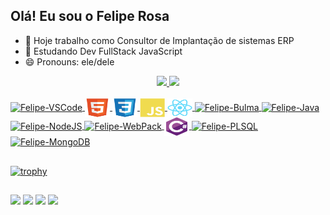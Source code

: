 ## Olá! Eu sou o Felipe Rosa

- 🔭 Hoje trabalho como Consultor de Implantação de sistemas ERP
- 🌱 Estudando Dev FullStack JavaScript
- 😄 Pronouns: ele/dele

<div align="center">
  <a href="https://github.com/felipqsquall">
  <img height="180em" src="https://github-readme-stats.vercel.app/api?username=felipqsquall&show_icons=true&theme=nightowl&include_all_commits=true&count_private=true"/>
  <img height="180em" src="https://github-readme-stats.vercel.app/api/top-langs/?username=felipqsquall&layout=compact&langs_count=7&theme=nightowl"/>
</div>
<div style="display: inline_block"><br>
  <img align="center" alt="Felipe-VSCode" height="30" width="40" src="https://cdn.jsdelivr.net/gh/devicons/devicon/icons/visualstudio/visualstudio-plain.svg" />
  <img align="center" alt="Felipe-HTML" height="30" width="40" src="https://raw.githubusercontent.com/devicons/devicon/master/icons/html5/html5-original.svg">
  <img align="center" alt="Felipe-CSS" height="30" width="40" src="https://raw.githubusercontent.com/devicons/devicon/master/icons/css3/css3-original.svg">
  <img align="center" alt="Felipe-Js" height="30" width="40" src="https://raw.githubusercontent.com/devicons/devicon/master/icons/javascript/javascript-plain.svg">
  <img align="center" alt="Felipe-React" height="30" width="40" src="https://raw.githubusercontent.com/devicons/devicon/master/icons/react/react-original.svg">
  <img align="center" alt="Felipe-Bulma" height="30" width="40" src="https://cdn.jsdelivr.net/gh/devicons/devicon/icons/bulma/bulma-plain.svg">
  <img align="center" alt="Felipe-Java" height="30" width="40" src="https://cdn.jsdelivr.net/gh/devicons/devicon/icons/java/java-original.svg">
  <img align="center" alt="Felipe-NodeJS" height="30" width="40" src="https://cdn.jsdelivr.net/gh/devicons/devicon/icons/nodejs/nodejs-original.svg">
  <img align="center" alt="Felipe-WebPack" height="30" width="40" src="https://cdn.jsdelivr.net/gh/devicons/devicon/icons/webpack/webpack-original.svg">
  <img align="center" alt="Felipe-Csharp" height="30" width="40" src="https://raw.githubusercontent.com/devicons/devicon/master/icons/csharp/csharp-original.svg">
  <img align="center" alt="Felipe-PLSQL" height="30" width="40" src= "https://cdn.jsdelivr.net/gh/devicons/devicon/icons/oracle/oracle-original.svg">
  <img align="center" alt="Felipe-MongoDB" height="30" width="40" src= "https://cdn.jsdelivr.net/gh/devicons/devicon/icons/mongodb/mongodb-original.svg">
</div>

  ##
  
  [![trophy](https://github-profile-trophy.vercel.app/?username=felipqsquall&theme=dracula)](https://github.com/felipqsquall/github-profile-trophy)
  
  ##
<div> 
  <a href="https://instagram.com/felipesquall" target="_blank"><img src="https://img.shields.io/badge/-Instagram-%23E4405F?style=for-the-badge&logo=instagram&logoColor=white" target="_blank"></a>
 <a href="https://discord.gg/YHexG4Jt" target="_blank"><img src="https://img.shields.io/badge/Discord-7289DA?style=for-the-badge&logo=discord&logoColor=white" target="_blank"></a> 
  <a href = "mailto:felipe.squall@gmail.com"><img src="https://img.shields.io/badge/-Gmail-%23333?style=for-the-badge&logo=gmail&logoColor=white" target="_blank"></a>
  <a href="https://www.linkedin.com/in/felrosa/" target="_blank"><img src="https://img.shields.io/badge/-LinkedIn-%230077B5?style=for-the-badge&logo=linkedin&logoColor=white" target="_blank"></a>
